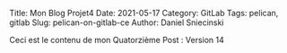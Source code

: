 Title: Mon Blog Projet4
Date: 2021-05-17
Category: GitLab
Tags: pelican, gitlab
Slug: pelican-on-gitlab-ce
Author: Daniel Sniecinski


Ceci est le contenu de mon Quatorzième Post :
Version 14 
